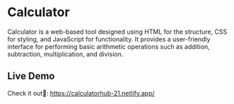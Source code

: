 # Calculator

 Calculator is a web-based tool designed using HTML for the structure, CSS for styling, and JavaScript for functionality. 
 It provides a user-friendly interface for performing basic arithmetic operations such as addition, subtraction, multiplication, and division.

## Live Demo
Check it out🚀:
https://calculatorhub-21.netlify.app/
